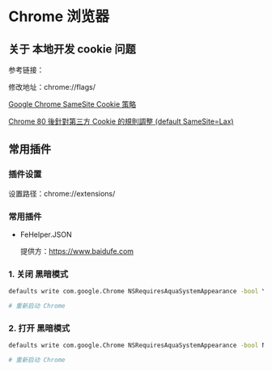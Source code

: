 # Chrome 浏览器

## 关于 本地开发 cookie 问题
参考链接：

修改地址：chrome://flags/

[Google Chrome SameSite Cookie 策略](https://docs.adobe.com/content/help/zh-Hans/target/using/implement-target/before-implement/privacy/google-chrome-samesite-cookie-policies.translate.html)


[Chrome 80 後針對第三方 Cookie 的規則調整 (default SameSite=Lax)](https://medium.com/@azure820529/chrome-80-%E5%BE%8C%E9%87%9D%E5%B0%8D%E7%AC%AC%E4%B8%89%E6%96%B9-cookie-%E7%9A%84%E8%A6%8F%E5%89%87%E8%AA%BF%E6%95%B4-default-samesite-lax-aaba0bc785a3)

## 常用插件
### 插件设置

设置路径：chrome://extensions/

### 常用插件

- FeHelper.JSON 

    提供方：https://www.baidufe.com

### 1. 关闭 黑暗模式

```sh
defaults write com.google.Chrome NSRequiresAquaSystemAppearance -bool YES

# 重新启动 Chrome
```

### 2. 打开 黑暗模式

```sh
defaults write com.google.Chrome NSRequiresAquaSystemAppearance -bool NO

# 重新启动 Chrome
```
